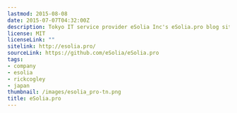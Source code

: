 ```yaml
---
lastmod: 2015-08-08
date: 2015-07-07T04:32:00Z
description: Tokyo IT service provider eSolia Inc's eSolia.pro blog site, powered by Hugo.
license: MIT
licenseLink: ""
sitelink: http://esolia.pro/
sourceLink: https://github.com/eSolia/eSolia.pro
tags:
- company
- esolia
- rickcogley
- japan
thumbnail: /images/esolia_pro-tn.png
title: eSolia.pro
---
```

